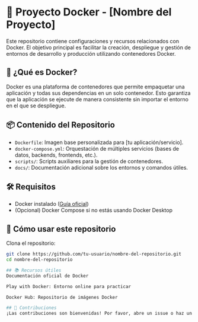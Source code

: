 # 🐳 Proyecto Docker - [Nombre del Proyecto]

Este repositorio contiene configuraciones y recursos relacionados con Docker. El objetivo principal es facilitar la creación, despliegue y gestión de entornos de desarrollo y producción utilizando contenedores Docker.

## 🚀 ¿Qué es Docker?

Docker es una plataforma de contenedores que permite empaquetar una aplicación y todas sus dependencias en un solo contenedor. Esto garantiza que la aplicación se ejecute de manera consistente sin importar el entorno en el que se despliegue.

## 📦 Contenido del Repositorio

- `Dockerfile`: Imagen base personalizada para [tu aplicación/servicio].
- `docker-compose.yml`: Orquestación de múltiples servicios (bases de datos, backends, frontends, etc.).
- `scripts/`: Scripts auxiliares para la gestión de contenedores.
- `docs/`: Documentación adicional sobre los entornos y comandos útiles.

## 🛠️ Requisitos

- Docker instalado ([Guía oficial](https://docs.docker.com/get-docker/))
- (Opcional) Docker Compose si no estás usando Docker Desktop

## 🧪 Cómo usar este repositorio

Clona el repositorio:

```bash
git clone https://github.com/tu-usuario/nombre-del-repositorio.git
cd nombre-del-repositorio

## 📚 Recursos útiles
Documentación oficial de Docker

Play with Docker: Entorno online para practicar

Docker Hub: Repositorio de imágenes Docker

## 🤝 Contribuciones
¡Las contribuciones son bienvenidas! Por favor, abre un issue o haz un pull request con sugerencias o mejoras.